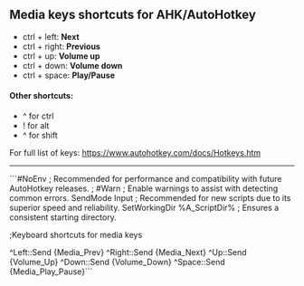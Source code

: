 ## Media keys shortcuts for AHK/AutoHotkey

- ctrl + left:   **Next**
- ctrl + right:  **Previous**
- ctrl + up:     **Volume up**
- ctrl + down:   **Volume down**
- ctrl + space:  **Play/Pause**

#### Other shortcuts:
- ^ for ctrl
- ! for alt
- ^ for shift

For full list of keys: https://www.autohotkey.com/docs/Hotkeys.htm

 <hr />
```#NoEnv  ; Recommended for performance and compatibility with future AutoHotkey releases.
; #Warn  ; Enable warnings to assist with detecting common errors.
SendMode Input  ; Recommended for new scripts due to its superior speed and reliability.
SetWorkingDir %A_ScriptDir%  ; Ensures a consistent starting directory.

;Keyboard shortcuts for media keys

^Left::Send	{Media_Prev}
^Right::Send	{Media_Next}
^Up::Send	{Volume_Up}
^Down::Send	{Volume_Down}
^Space::Send	{Media_Play_Pause}```
